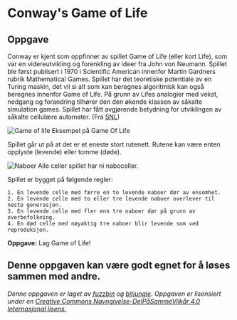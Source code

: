 # Conway's Game of Life

## Oppgave

Conway er kjent som oppfinner av spillet Game of Life (eller kort Life), som var en videreutvikling og forenkling av ideer fra John von Neumann. Spillet ble først publisert i 1970 i Scientific American innenfor Martin Gardners rubrik Mathematical Games. Spillet har det teoretiske potentiale av en Turing maskin, det vil si alt som kan beregnes algoritmisk kan også beregnes innenfor Game of Life. På grunn av Lifes analogier med vekst, nedgang og forandring tilhører den den økende klassen av såkalte simulation games. Spillet har fått avgjørende betydning for utviklingen av såkalte cellulære automater. (Fra [SNL](https://snl.no/John_Horton_Conway))

![Game of life](./img/Gospers_glider_gun.gif)
Eksempel på Game Of Life

Spillet går ut på at det er et eneste stort rutenett. Rutene kan være enten opplyste (levende) eller tomme (døde).

![Naboer](./img/naboer.png)
Alle celler spillet har ni naboceller.

Spillet er bygget på følgende regler:

    1. En levende celle med færre en to levende naboer dør av ensomhet.
    2. En levende celle med to eller tre levende naboer overlever til neste generasjon.
    3. En levende celle med fler enn tre naboer dør på grunn av overbefolkning.
    4. En død celle med nøyaktig tre naboer blir levende som ved reproduksjon.

**Oppgave:** Lag Game of Life!

Denne oppgaven kan være godt egnet for å løses sammen med andre.
---

_Denne oppgaven er laget av [fuzzbin](https://github.com/fuzzbin) og [bitjungle](https://github.com/bitjungle). Oppgaven er lisensiert under en [Creative Commons Navngivelse-DelPåSammeVilkår 4.0 Internasjonal lisens.](http://creativecommons.org/licenses/by-sa/4.0/)_

